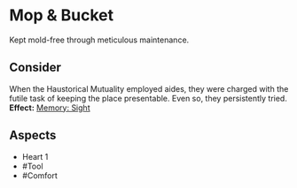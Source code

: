 # Mop & Bucket
Kept mold-free through meticulous maintenance.
## Consider
When the Haustorical Mutuality employed aides, they were charged with the futile task of keeping the place presentable. Even so, they persistently tried.<br>**Effect:** [Memory: Sight](https://uadaf.theevilroot.xyz/rowenarium/element/mem.sight)
## Aspects
- Heart 1
- #Tool 
- #Comfort 